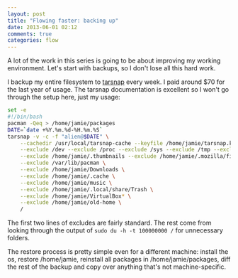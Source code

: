 ```yaml
---
layout: post
title: "Flowing faster: backing up"
date: 2013-06-01 02:12
comments: true
categories: flow
---
```


A lot of the work in this series is going to be about improving my working environment. Let's start with backups, so I don't lose all this hard work.

<!--more-->

I backup my entire filesystem to [tarsnap](http://www.tarsnap.com/) every week. I paid around $70 for the last year of usage. The tarsnap documentation is excellent so I won't go through the setup here, just my usage:

``` bash
set -e
#!/bin/bash
pacman -Qeq > /home/jamie/packages
DATE=`date +%Y.%m.%d-%H.%m.%S`
tarsnap -v -c -f "alien@$DATE" \
    --cachedir /usr/local/tarsnap-cache --keyfile /home/jamie/tarsnap.key \
    --exclude /dev --exclude /proc --exclude /sys --exclude /tmp --exclude /run --exclude /mnt --exclude /media --exclude /lost+found --exclude /swapfile \
    --exclude /home/jamie/.thumbnails --exclude /home/jamie/.mozilla/firefox/*.default/Cache --exclude /home/jamie/.cache/chromium \
    --exclude /var/lib/pacman \
    --exclude /home/jamie/Downloads \
    --exclude /home/jamie/.cache \
    --exclude /home/jamie/music \
    --exclude /home/jamie/.local/share/Trash \
    --exclude /home/jamie/VirtualBox* \
    --exclude /home/jamie/old-home \
    /
```

The first two lines of excludes are fairly standard. The rest come from looking through the output of `sudo du -h -t 100000000 /` for unnecessary folders.

The restore process is pretty simple even for a different machine: install the os, restore /home/jamie, reinstall all packages in /home/jamie/packages, diff the rest of the backup and copy over anything that's not machine-specific.

